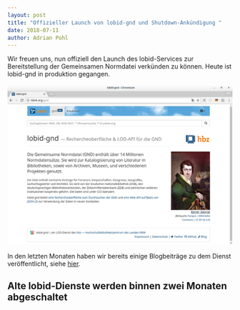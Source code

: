 ```yaml
---
layout: post
title: "Offizieller Launch von lobid-gnd und Shutdown-Ankündigung "
date: 2018-07-11
author: Adrian Pohl
---
```


Wir freuen uns, nun offiziell den Launch des lobid-Services zur Bereitstellung der Gemeinsamen Normdatei verkünden zu können. Heute ist lobid-gnd in produktion gegangen.

[![Screenshot](/images/20170711_screenshot.png "lobid-gnd screenshot")](https://lobid.org/gnd)

In den letzten Monaten haben wir bereits einige Blogbeiträge zu dem Dienst veröffentlicht, siehe [hier](add-lobid-gnd-url).

## Alte lobid-Dienste werden binnen zwei Monaten abgeschaltet

